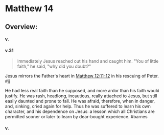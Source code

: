 # Matthew 14

## Overview:



#### v.
>

#### v.31
>Immediately Jesus reached out his hand and caught him. "You of little faith," he said, "why did you doubt?"

Jesus mirrors the Father's heart in [Matthew 12:11-12](Matthew12.md#v.11-12) in his rescuing of Peter.
#jj 

He had less real faith than he supposed, and more ardor than his faith would justify. He was rash, headlong, incautious, really attached to Jesus, but still easily daunted and prone to fall. He was afraid, therefore, when in danger, and, sinking, cried again for help. Thus he was suffered to learn his own character, and his dependence on Jesus: a lesson which all Christians are permitted sooner or later to learn by dear-bought experience.
#barnes 

#### v.
>


